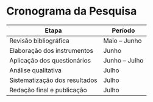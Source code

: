 # Cronograma da Pesquisa

| Etapa                            | Período             |
|----------------------------------|---------------------|
| Revisão bibliográfica            | Maio – Junho        |
| Elaboração dos instrumentos      | Junho               |
| Aplicação dos questionários      | Junho – Julho       |
| Análise qualitativa              | Julho               |
| Sistematização dos resultados    | Julho               |
| Redação final e publicação       | Julho               |


